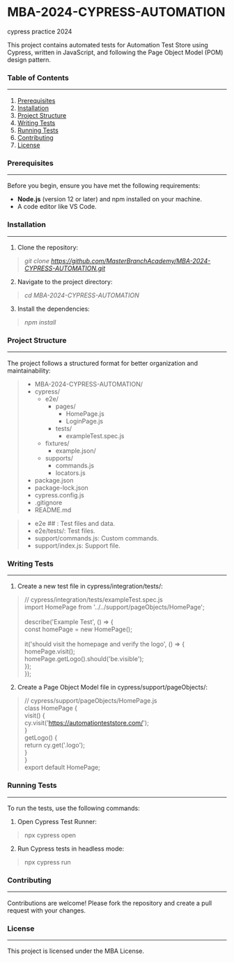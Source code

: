 # MBA-2024-CYPRESS-AUTOMATION
cypress practice 2024

This project contains automated tests for Automation Test Store using Cypress, written in JavaScript, and following the Page Object Model (POM) design pattern.

### Table of Contents <hr>

1. [Prerequisites](#Prerequisites)
2. [Installation](#installation)
3. [Project Structure](#project-structure)
4. [Writing Tests](#writing-tests)
5. [Running Tests](#running-tests)
6. [Contributing](#contributing)
7. [License](#license)

### Prerequisites <hr>

Before you begin, ensure you have met the following requirements:

* __Node.js__ (version 12 or later) and npm installed on your machine.
* A code editor like VS Code.

### Installation <hr>

1. Clone the repository: <br>
  > _git clone https://github.com/MasterBranchAcademy/MBA-2024-CYPRESS-AUTOMATION.git_
2. Navigate to the project directory: <br>
  > _cd MBA-2024-CYPRESS-AUTOMATION_
3. Install the dependencies:
  > _npm install_

### Project Structure <hr>
The project follows a structured format for better organization and maintainability:

> * MBA-2024-CYPRESS-AUTOMATION/
>  * cypress/
>    * e2e/
>      * pages/
>         * HomePage.js    
>         * LoginPage.js
>      * tests/
>        * exampleTest.spec.js
>    * fixtures/    
>      * example.json/    
>    * supports/    
>       * commands.js
>       * locators.js
>   * package.json
>   * package-lock.json
>   * cypress.config.js
>   * .gitignore
>   * README.md


> * e2e ## : Test files and data.
> * e2e/tests/: Test files.
> * support/commands.js: Custom commands.
> * support/index.js: Support file.


### Writing Tests <hr>
1. Create a new test file in cypress/integration/tests/:
> // cypress/integration/tests/exampleTest.spec.js <br>
import HomePage from '../../support/pageObjects/HomePage'; <br><br>
 describe('Example Test', () => {  <br>
  const homePage = new HomePage();  <br><br>
> it('should visit the homepage and verify the logo', () => { <br>
    homePage.visit(); <br>
    homePage.getLogo().should('be.visible');  <br>
  }); <br>
});

2. Create a Page Object Model file in cypress/support/pageObjects/:
> // cypress/support/pageObjects/HomePage.js  <br>
class HomePage {  <br>
visit() { <br>
cy.visit('https://automationteststore.com/'); <br>
} <br>
getLogo() { <br>
return cy.get('.logo'); <br>
} <br>
} <br>
export default HomePage;

### Running Tests <hr>
To run the tests, use the following commands:

1. Open Cypress Test Runner:
>   npx cypress open
2. Run Cypress tests in headless mode:
> npx cypress run

### Contributing <hr>
Contributions are welcome! Please fork the repository and create a pull request with your changes.

### License <hr> 
This project is licensed under the MBA License.



